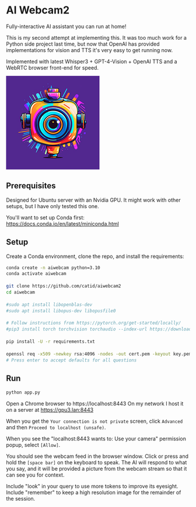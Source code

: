 # AI Webcam2

Fully-interactive AI assistant you can run at home!

This is my second attempt at implementing this.  It was too much work for a Python side project last time, but now that OpenAI has provided implementations for vision and TTS it's very easy to get running now.

Implemented with latest Whisper3 + GPT-4-Vision + OpenAI TTS and a WebRTC browser front-end for speed.

![Logo](static/logo256.png)

## Prerequisites

Designed for Ubuntu server with an Nvidia GPU.  It might work with other setups, but I have only tested this one.

You'll want to set up Conda first: https://docs.conda.io/en/latest/miniconda.html

## Setup

Create a Conda environment, clone the repo, and install the requirements:

```bash
conda create -n aiwebcam python=3.10
conda activate aiwebcam

git clone https://github.com/catid/aiwebcam2
cd aiwebcam

#sudo apt install libopenblas-dev
#sudo apt install libopus-dev libopusfile0

# Follow instructions from https://pytorch.org/get-started/locally/
#pip3 install torch torchvision torchaudio --index-url https://download.pytorch.org/whl/cu118

pip install -U -r requirements.txt

openssl req -x509 -newkey rsa:4096 -nodes -out cert.pem -keyout key.pem -days 3650
# Press enter to accept defaults for all questions
```

## Run

```bash
python app.py
```

Open a Chrome browser to https://localhost:8443
On my network I host it on a server at https://gpu3.lan:8443

When you get the `Your connection is not private` screen, click `Advanced` and then `Proceed to localhost (unsafe)`.

When you see the "localhost:8443 wants to: Use your camera" permission popup, select `[Allow]`.

You should see the webcam feed in the browser window.  Click or press and hold the `[space bar]` on the keyboard to speak.  The AI will respond to what you say, and it will be provided a picture from the webcam stream so that it can see you for context.

Include "look" in your query to use more tokens to improve its eyesight.  Include "remember" to keep a high resolution image for the remainder of the session.
